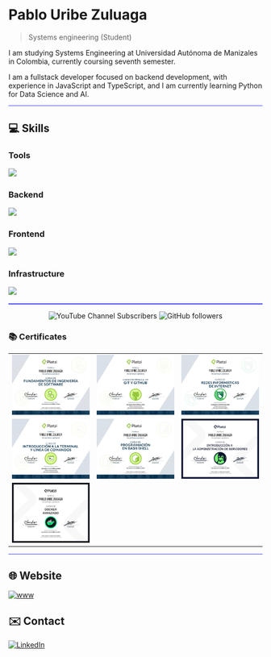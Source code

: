 # Pablo Uribe Zuluaga
>  Systems engineering (Student)

I am studying Systems Engineering at Universidad Autónoma de Manizales in Colombia, currently coursing seventh semester.

I am a fullstack developer focused on backend development, with experience in JavaScript and TypeScript, and I am currently learning Python for Data Science and AI.

<hr style="border:none; background-color: #4545f4; height: 1.5px;"/>

## :computer: Skills
### Tools
<img src="https://skillicons.dev/icons?i=git,github,docker,neovim&perline=10" />

### Backend
<img src="https://skillicons.dev/icons?i=js,ts,nodejs,nest,mysql,mongodb&perline=10" />

### Frontend
<img src="https://skillicons.dev/icons?i=html,css,js,ts,nodejs,angular&perline=10" />

<!-- ### Data Science and AI
<img src="https://skillicons.dev/icons?i=python,pandas,numpy,matplotlib&perline=10" /> -->

### Infrastructure
<img src="https://skillicons.dev/icons?i=linux,bash&perline=10" />
<br>


<hr style="border:none; background-color: #4545f4; height: 1.5px;"/>

<div align="center">

![YouTube Channel Subscribers](https://img.shields.io/youtube/channel/subscribers/UC62Vw-ATtv01Pgk2yHvLjdg?label=YouTube&style=for-the-badge)&nbsp;![GitHub followers](https://img.shields.io/github/followers/PabloUZ?label=GitHub&style=for-the-badge)

</div>

### :books: Certificates

<table style="width:100%; border:none; gap: 0px;">
  <tr>
    <td style="border:none;"><img src="images/ing-sw.jpg"></td>
    <td style="border:none;"><img src="images/git.jpg"></td>
    <td style="border:none;"><img src="images/redes.jpg"></td>
  </tr>
  <tr>
    <td style="border:none;"><img src="images/terminal.jpg"></td>
    <td style="border:none;"><img src="images/bash-scripting.png"></td>
    <td style="border:none;"><img src="images/intro-servidores.png"></td>
  </tr>
  <tr>
    <td style="border:none;"><img src="images/docker.jpg"></td>
  </tr>
</table>


<hr style="border:none; background-color: #4545f4; height: 1.5px;"/>

<!-- website here -->
## :globe_with_meridians: Website
[![www](https://img.shields.io/badge/WWW-green?style=for-the-badge)](https://pablouribezuluaga.com)

## :envelope: Contact
[![LinkedIn](https://img.shields.io/badge/LinkedIn-%230077B5.svg?logo=linkedin&logoColor=white&style=for-the-badge)](https://www.linkedin.com/in/pablo-uribe-zuluaga-9893b7240/)